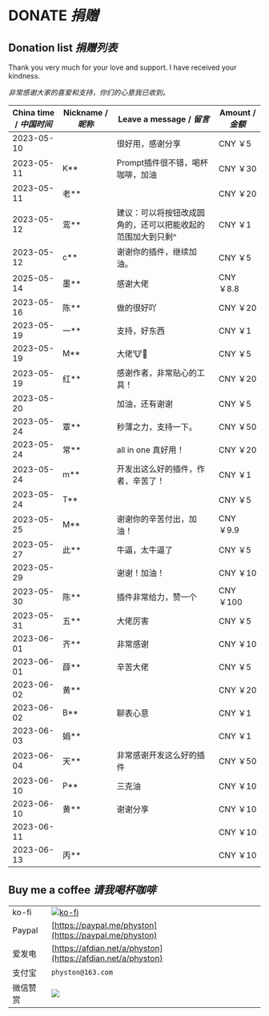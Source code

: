 # DONATE *捐赠*

## Donation list *捐赠列表*

Thank you very much for your love and support. I have received your kindness.

*非常感谢大家的喜爱和支持，你们的心意我已收到。*

| China time / *中国时间* | Nickname / *昵称* | Leave a message / *留言*         | Amount / *金额* |
|---------------------|-----------------|--------------------------------|---------------|
| 2023-05-10          |                 | 很好用，感谢分享                       | CNY ￥5        |
| 2023-05-11          | K**             | Prompt插件很不错，喝杯咖啡，加油            | CNY ￥30       |
| 2023-05-11          | 老**             |                                | CNY ￥20       |
| 2023-05-12          | 鸾**             | 建议：可以将按钮改成圆角的，还可以把能收起的范围加大到只剩^ | CNY ￥1        |
| 2023-05-12          | c**             | 谢谢你的插件，继续加油。                   | CNY ￥5        |
| 2025-05-14          | 墨**             | 感谢大佬                           | CNY ￥8.8      |
| 2023-05-16          | 陈**             | 做的很好吖                          | CNY ￥20       |
| 2023-05-19          | 一**             | 支持，好东西                         | CNY ￥1        |
| 2023-05-19          | M**             | 大佬🐮🍺                         | CNY ￥5        |
| 2023-05-19          | 红**             | 感谢作者，非常贴心的工具！                  | CNY ￥20       |
| 2023-05-20          |                 | 加油，还有谢谢                        | CNY ￥5        |
| 2023-05-24          | 覃**             | 秒薄之力，支持一下。                     | CNY ￥50       |
| 2023-05-24          | 常**             | all in one 真好用！                | CNY ￥20       |
| 2023-05-24          | m**             | 开发出这么好的插件，作者，辛苦了！              | CNY ￥1        |
| 2023-05-24          | T**             |                                | CNY ￥5        |
| 2023-05-25          | M**             | 谢谢你的辛苦付出，加油！                   | CNY ￥9.9      |
| 2023-05-27          | 此**             | 牛逼，太牛逼了                        | CNY ￥5        |
| 2023-05-29          |                 | 谢谢！加油！                         | CNY ￥10       |
| 2023-05-30          | 陈**             | 插件非常给力，赞一个                     | CNY ￥100      |
| 2023-05-31          | 五**             | 大佬厉害                           | CNY ￥5        |
| 2023-06-01          | 齐**             | 非常感谢                           | CNY ￥10       |
| 2023-06-01          | 薛**             | 辛苦大佬                           | CNY ￥5        |
| 2023-06-02          | 黄**             |                                | CNY ￥20       |
| 2023-06-02          | B**             | 聊表心意                           | CNY ￥1        |
| 2023-06-03          | 娟**             |                                | CNY ￥1        |
| 2023-06-04          | 天**             | 非常感谢开发这么好的插件                   | CNY ￥50       |
| 2023-06-10          | P**             | 三克油                            | CNY ￥10       |
| 2023-06-10          | 黄**             | 谢谢分享                           | CNY ￥10       |
| 2023-06-11          |                 |                                | CNY ￥10       |
| 2023-06-13          | 丙**             |                                | CNY ￥10       |

## Buy me a coffee *请我喝杯咖啡*

|        |                                                                                  |
|--------|----------------------------------------------------------------------------------|
| ko-fi  | [![ko-fi](https://ko-fi.com/img/githubbutton_sm.svg)](https://ko-fi.com/physton) |
| Paypal | [https://paypal.me/physton](https://paypal.me/physton)                           |
| 爱发电    | [https://afdian.net/a/physton](https://afdian.net/a/physton)                     |
| 支付宝    | `physton@163.com`                                                                |
| 微信赞赏   | ![](/assets/images/donate-wechat.jpg)                                            |